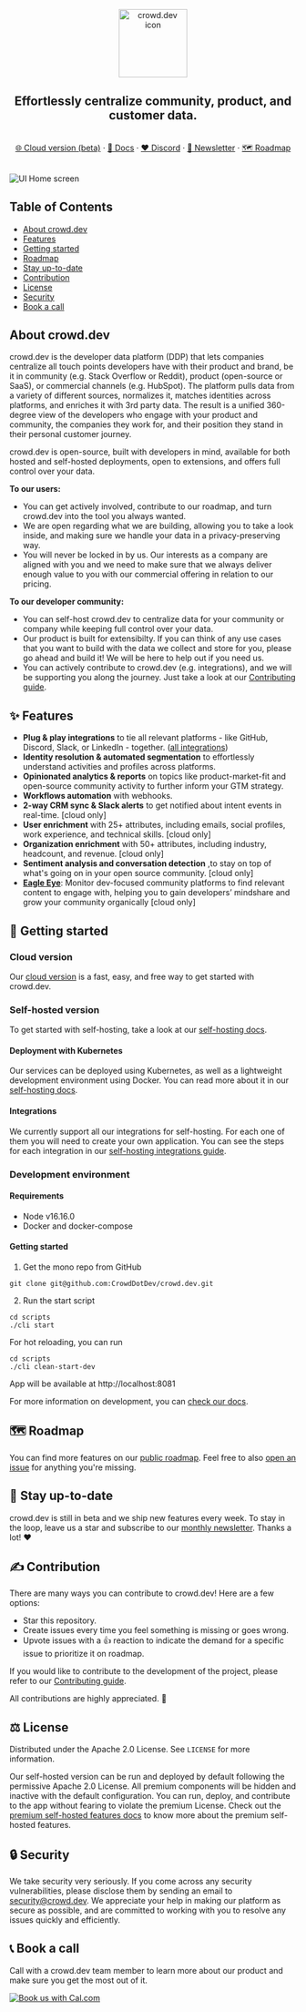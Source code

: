 <!-- PROJECT LOGO -->
<p align="center">
  <a href="https://github.com/CrowdDotDev/crowd.dev">  </a>

  <img src="https://github.com/CrowdDotDev/crowd.dev/assets/41432658/e5970c3a-095c-46ea-b93b-eb517bcd8a4f" alt="crowd.dev icon" width="120px">


  <h2 align="center">Effortlessly centralize community, product, and customer data.</h2>
  
  <p align="center">
    <br>
    <a href="https://crowd.dev/sign-up">🌐 Cloud version (beta)</a>
    ·
    <a href="https://docs.crowd.dev">📖 Docs</a>
    ·
    <a href="https://crowd.dev/discord">❤️ Discord</a>
    ·
    <a href="https://crowd.dev/newsletter-sign-up">📣 Newsletter</a>
    ·
    <a href="https://crowd.dev/roadmap">🗺️ Roadmap</a>
  </p>
</p>

<br>

<!-- BODY -->

<img src="https://user-images.githubusercontent.com/41432658/198830271-cbe6d3c7-0c46-4539-98cc-b13c495ddedf.png" alt="UI Home screen">


## Table of Contents
- [About crowd.dev](#about-crowddev)
- [Features](#✨-features)
- [Getting started](#🚀-getting-started)
- [Roadmap](#🗺️-roadmap)
- [Stay up-to-date](#🔔-stay-up-to-date)
- [Contribution](#✍️-contribution)
- [License](#⚖️-license)
- [Security](#🔒-security)
- [Book a call](#📞-book-a-call)

## About crowd.dev
crowd.dev is the developer data platform (DDP) that lets companies centralize all touch points developers have with their product and brand, be it in community (e.g. Stack Overflow or Reddit), product (open-source or SaaS), or commercial channels (e.g. HubSpot). The platform pulls data from a variety of different sources, normalizes it, matches identities across platforms, and enriches it with 3rd party data. The result is a unified 360-degree view of  the developers who engage with your product and community, the companies they work for, and their position  they stand in their personal customer journey. 

crowd.dev is open-source, built with developers in mind, available for both hosted and self-hosted deployments, open to extensions, and offers full control over your data. 

**To our **users**:**
- You can get actively involved, contribute to our roadmap, and turn crowd.dev into the tool you always wanted.
- We are open regarding what we are building, allowing you to take a look inside, and making sure we handle your data in a privacy-preserving way.
- You will never be locked in by us. Our interests as a company are aligned with you and we need to make sure that we always deliver enough value to you with our commercial offering in relation to our pricing.

**To our developer community:**
- You can self-host crowd.dev to centralize data for your community or company while keeping full control over your data.
- Our product is built for extensibilty. If you can think of any use cases that you want to build with the data we collect and store for you, please go ahead and build it! We will be here to help out if you need us.
- You can actively contribute to crowd.dev (e.g. integrations), and we will be supporting you along the journey. Just take a look at our [Contributing guide](https://github.com/CrowdDotDev/crowd.dev/blob/main/CONTRIBUTING.md).

## ✨ Features

- **Plug & play integrations** to tie all relevant platforms - like GitHub, Discord, Slack, or LinkedIn - together. ([all integrations](https://www.crowd.dev/integrations))
- **Identity resolution & automated segmentation** to effortlessly understand activities and profiles across platforms.
- **Opinionated analytics & reports** on topics like product-market-fit and open-source community activity to further inform your GTM strategy.
- **Workflows automation** with webhooks.
- **2-way CRM sync & Slack alerts** to get notified about intent events in real-time. [cloud only]
- **User enrichment** with 25+ attributes, including emails, social profiles, work experience, and technical skills. [cloud only]
- **Organization enrichment** with 50+ attributes, including industry, headcount, and revenue. [cloud only]
- **Sentiment analysis and conversation detection** ,to stay on top of what's going on in your open source community. [cloud only]
- **[Eagle Eye](https://www.crowd.dev/eagle-eye)**: Monitor dev-focused community platforms to find relevant content to engage with, helping you to gain developers’ mindshare and grow your community organically [cloud only]


## 🚀 Getting started

### Cloud version

Our <a href="https://app.crowd.dev/">cloud version</a> is a fast, easy, and free way to get started with crowd.dev.

### Self-hosted version

To get started with self-hosting, take a look at our [self-hosting docs](https://docs.crowd.dev/docs/getting-started-with-self-hosting).

#### Deployment with Kubernetes

Our services can be deployed using Kubernetes, as well as a lightweight development environment using Docker. You can read more about it in our [self-hosting docs](https://docs.crowd.dev/docs/deployment).

#### Integrations

We currently support all our integrations for self-hosting. For each one of them you will need to create your own application. You can see the steps for each integration in our [self-hosting integrations guide](https://docs.crowd.dev/docs/self-hosting).

### Development environment

#### <a name="requirements">Requirements</a>

- Node v16.16.0
- Docker and docker-compose

#### <a name="getting_started">Getting started</a>

1. Get the mono repo from GitHub

```shell
git clone git@github.com:CrowdDotDev/crowd.dev.git
```

2. Run the start script

```shell
cd scripts
./cli start
```

For hot reloading, you can run

```shell
cd scripts
./cli clean-start-dev
```

App will be available at http://localhost:8081

For more information on development, you can <a href="https://docs.crowd.dev/docs/docker-compose-single-machine-development-with-docker-images">check our docs</a>.

## 🗺️ Roadmap

You can find more features on our [public roadmap](https://crowd.dev/roadmap). Feel free to also [open an issue](https://crowd.dev/open-an-issue) for anything you're missing.


## 🔔 Stay up-to-date

crowd.dev is still in beta and we ship new features every week. To stay in the loop, leave us a star and subscribe to our <a href="https://crowd.dev/newsletter-sign-up">monthly newsletter</a>. Thanks a lot! ❤️


## ✍️ Contribution

There are many ways you can contribute to crowd.dev! Here are a few options:

- Star this repository.
- Create issues every time you feel something is missing or goes wrong.
- Upvote issues with a 👍 reaction to indicate the demand for a specific issue to prioritize it on roadmap.

If you would like to contribute to the development of the project, please refer to our [Contributing guide](https://github.com/CrowdDotDev/crowd.dev/blob/main/CONTRIBUTING.md).

All contributions are highly appreciated. 🙏

## ⚖️ License

Distributed under the Apache 2.0 License. See `LICENSE` for more information.

Our self-hosted version can be run and deployed by default following the permissive Apache 2.0 License. All premium components will be hidden and inactive with the default configuration. You can run, deploy, and contribute to the app without fearing to violate the premium License. Check out the [premium self-hosted features docs](https://docs.crowd.dev/docs/premium-self-hosted-apps) to know more about the premium self-hosted features.

## 🔒 Security

We take security very seriously. If you come across any security vulnerabilities, please disclose them by sending an email to security@crowd.dev. We appreciate your help in making our platform as secure as possible, and are committed to working with you to resolve any issues quickly and efficiently.

## 📞 Book a call

Call with a crowd.dev team member to learn more about our product and make sure you get the most out of it.

<a href="https://cal.com/team/CrowdDotDev/intro-to-crowd-dev/"><img alt="Book us with Cal.com" src="https://cal.com/book-with-cal-dark.svg" /></a>
